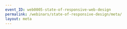 ```yaml
---
event_ID: web0005-state-of-responsive-web-design
permalink: /webinars/state-of-responsive-design/meta/
layout: meta
---
```

